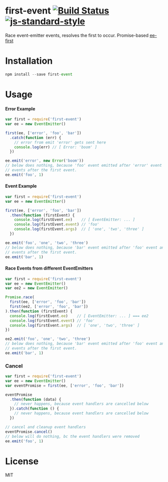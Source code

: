 # first-event [![Build Status](https://travis-ci.org/tjmehta/first-event.svg?branch=master)](https://travis-ci.org/tjmehta/first-event) [![js-standard-style](https://img.shields.io/badge/code%20style-standard-brightgreen.svg?style=flat)](http://standardjs.com/)
Race event-emitter events, resolves the first to occur. Promise-based [ee-first](https://github.com/jonathanong/ee-first)

# Installation
```js
npm install --save first-event
```

# Usage
#### Error Example
```js
var first = require('first-event')
var ee = new EventEmitter()

first(ee, ['error', 'foo', 'bar'])
  .catch(function (err) {
    // error from emit 'error' gets sent here
    console.log(err) // [ Error: 'boom' ]
  })

ee.emit('error', new Error('boom'))
// below does nothing, because 'foo' event emitted after 'error' event and first-event ignores all
// events after the first event.
ee.emit('foo', 1)
```
#### Event Example
```js
var first = require('first-event')
var ee = new EventEmitter()

first(ee, ['error', 'foo', 'bar'])
  .then(function (firstEvent) {
    console.log(firstEvent.ee)    // [ EventEmitter: ... ]
    console.log(firstEvent.event) // 'foo'
    console.log(firstEvent.args)  // [ 'one', 'two', 'three' ]
  })

ee.emit('foo', 'one', 'two', 'three')
// below does nothing, because 'bar' event emitted after 'foo' event and first-event ignores all
// events after the first event.
ee.emit('bar', 1)
```
#### Race Events from different EventEmitters
```js
var first = require('first-event')
var ee = new EventEmitter()
var ee2 = new EventEmitter()

Promise.race(
  first(ee, ['error', 'foo', 'bar'])
  first(ee2, ['error', 'foo', 'bar'])
).then(function (firstEvent) {
  console.log(firstEvent.ee)    // [ EventEmitter: ... ] === ee2
  console.log(firstEvent.event) // 'foo'
  console.log(firstEvent.args)  // [ 'one', 'two', 'three' ]
})

ee2.emit('foo', 'one', 'two', 'three')
// below does nothing, because 'bar' event emitted after 'foo' event and first-event ignores all
// events after the first event.
ee.emit('bar', 1)
```
### Cancel
```js
var first = require('first-event')
var ee = new EventEmitter()
var eventPromise = first(ee, ['error', 'foo', 'bar'])

eventPromise
  .then(function (data) {
    // never happens, because event handlers are cancelled below
  }).catch(function () {
    // never happens, because event handlers are cancelled below
  })

// cancel and cleanup event handlers
eventPromise.cancel()
// below will do nothing, bc the event handlers were removed
ee.emit('foo', 1)
```

# License
MIT
